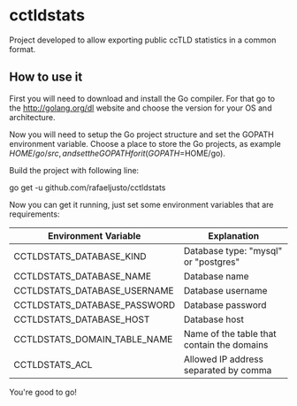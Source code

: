 cctldstats
==========

Project developed to allow exporting public ccTLD statistics in a common format.

How to use it
-------------

First you will need to download and install the Go compiler. For that go to the http://golang.org/dl website and choose the version for your OS and architecture.

Now you will need to setup the Go project structure and set the GOPATH environment variable. Choose a place to store the Go projects, as example $HOME/go/src, and set the GOPATH for it (GOPATH=$HOME/go).

Build the project with following line:

  go get -u github.com/rafaeljusto/cctldstats

Now you can get it running, just set some environment variables that are requirements:

  | Environment Variable         | Explanation                                |
  | ---------------------------- | ------------------------------------------ |
  | CCTLDSTATS_DATABASE_KIND     | Database type: "mysql" or "postgres"       |
  | CCTLDSTATS_DATABASE_NAME     | Database name                              |
  | CCTLDSTATS_DATABASE_USERNAME | Database username                          |
  | CCTLDSTATS_DATABASE_PASSWORD | Database password                          |
  | CCTLDSTATS_DATABASE_HOST     | Database host                              |
  | CCTLDSTATS_DOMAIN_TABLE_NAME | Name of the table that contain the domains |
  | CCTLDSTATS_ACL               | Allowed IP address separated by comma      |

You're good to go!
